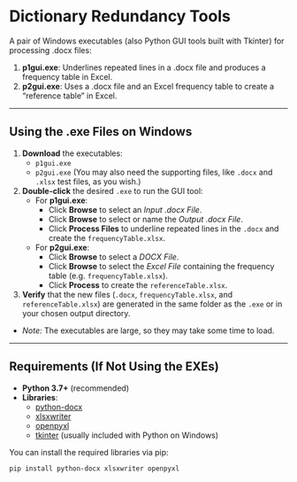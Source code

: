 # Dictionary Redundancy Tools

A pair of Windows executables (also Python GUI tools built with Tkinter) for processing .docx files:

1. **p1gui.exe**: Underlines repeated lines in a .docx file and produces a frequency table in Excel.
2. **p2gui.exe**: Uses a .docx file and an Excel frequency table to create a “reference table” in Excel.

------

## Using the .exe Files on Windows

1. **Download** the executables:
   - `p1gui.exe`
   - `p2gui.exe` (You may also need the supporting files, like `.docx` and `.xlsx` test files, as you wish.)
2. **Double-click** the desired `.exe` to run the GUI tool: 
   - For **p1gui.exe**:
     - Click **Browse** to select an *Input .docx File*.
     - Click **Browse** to select or name the *Output .docx File*.
     - Click **Process Files** to underline repeated lines in the `.docx` and create the `frequencyTable.xlsx`.
   - For **p2gui.exe**:
     - Click **Browse** to select a *DOCX File*.
     - Click **Browse** to select the *Excel File* containing the frequency table (e.g. `frequencyTable.xlsx`).
     - Click **Process** to create the `referenceTable.xlsx`.
3. **Verify** that the new files (`.docx`, `frequencyTable.xlsx`, and `referenceTable.xlsx`) are generated in the same folder as the `.exe` or in your chosen output directory.

- _Note:_ The executables are large, so they may take some time to load.
------

## Requirements (If Not Using the EXEs)

- **Python 3.7+** (recommended)
- **Libraries**:
  - [python-docx](https://pypi.org/project/python-docx/)
  - [xlsxwriter](https://pypi.org/project/XlsxWriter/)
  - [openpyxl](https://pypi.org/project/openpyxl/)
  - [tkinter](https://docs.python.org/3/library/tkinter.html) (usually included with Python on Windows)

You can install the required libraries via pip:

```bash
pip install python-docx xlsxwriter openpyxl
```

